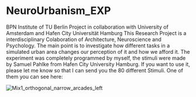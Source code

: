 # NeuroUrbanism_EXP
BPN Institute of TU Berlin Project in collaboration with University of Amsterdam and Hafen City Universität Hamburg  This Research Project is a interdisciplinary Colaboration of Architecture, Neuroscience and Psychology. The main point is to investigate how different tasks in a simulated urban area changes our perception of it and how we afford it. The experiment was completely programmed by myself, the stimuli were made by Samuel Pahlke from Hafen City University Hamburg. If you want to use it, please let me know so that I can send you the 80 different Stimuli. One of them you can see here:

![Mix1_orthogonal_narrow_arcades_left](https://user-images.githubusercontent.com/79472608/142735408-ecf40e0b-d841-4afa-b2f8-4072302c0c17.jpg)

